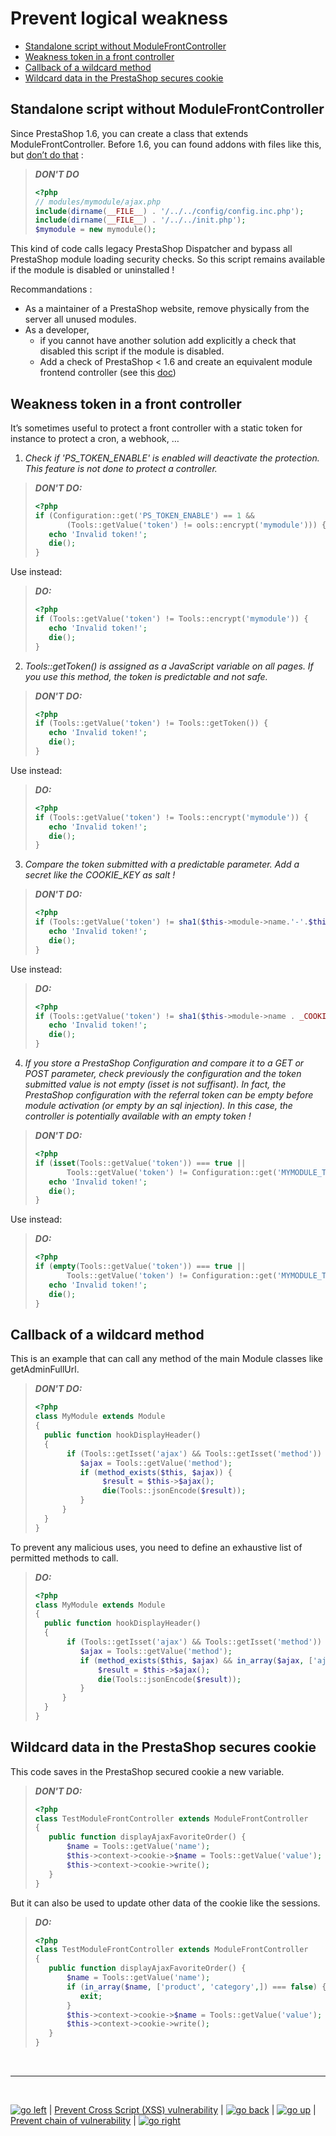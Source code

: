 # Prevent logical weakness

  - [Standalone script without ModuleFrontController](#standalone-script-without-modulefrontcontroller)
  - [Weakness token in a front controller](#weakness-token-in-a-front-controller)
  - [Callback of a wildcard method](#callback-of-a-wildcard-method)
  - [Wildcard data in the PrestaShop secures cookie](#wildcard-data-in-the-prestashop-secures-cookie)

## Standalone script without ModuleFrontController

Since PrestaShop 1.6, you can create a class that extends ModuleFrontController. Before 1.6, you can found addons with files like this, but [don’t do that](https://devdocs.prestashop-project.org/8/modules/creation/good-practices/) :

> ***DON'T DO***
> ```php
> <?php
> // modules/mymodule/ajax.php
> include(dirname(__FILE__) . '/../../config/config.inc.php');
> include(dirname(__FILE__) . '/../../init.php');
> $mymodule = new mymodule();
> ```

This kind of code calls legacy PrestaShop Dispatcher and bypass all PrestaShop module loading security checks. So this script remains available if the module is disabled or uninstalled !

Recommandations :
 - As a maintainer of a PrestaShop website, remove physically from the server all unused modules.
 - As a developer, 
    - if you cannot have another solution add explicitly a check that disabled this script if the module is disabled.
    - Add a check of PrestaShop < 1.6 and create an equivalent module frontend controller (see this [doc](https://devdocs.prestashop-project.org/8/modules/concepts/controllers/front-controllers/#creating-a-front-controller))

## Weakness token in a front controller

It’s sometimes useful to protect a front controller with a static token for instance to protect a cron, a webhook, …

1. *Check if 'PS_TOKEN_ENABLE' is enabled will deactivate the protection. This feature is not done to protect a controller.*

> ***DON'T DO:***
> ```PHP
> <?php
> if (Configuration::get('PS_TOKEN_ENABLE') == 1 &&
>        (Tools::getValue('token') != ools::encrypt('mymodule'))) {
>    echo 'Invalid token!';
>    die();
> }
> ```

Use instead:

> ***DO:***
> ```PHP
> <?php
> if (Tools::getValue('token') != Tools::encrypt('mymodule')) {
>    echo 'Invalid token!';
>    die();
> }
> ```

2. *Tools::getToken() is assigned as a JavaScript variable on all pages. If you use this method, the token is predictable and not safe.*

> ***DON'T DO:***
> ```PHP
> <?php
> if (Tools::getValue('token') != Tools::getToken()) {
>    echo 'Invalid token!';
>    die();
> }
> ```

Use instead:

> ***DO:***
> ```PHP
> <?php
> if (Tools::getValue('token') != Tools::encrypt('mymodule')) {
>    echo 'Invalid token!';
>    die();
> }
> ```

3. *Compare the token submitted with a predictable parameter. Add a secret like the COOKIE_KEY as salt !*

> ***DON'T DO:***
> ```PHP
> <?php
> if (Tools::getValue('token') != sha1($this->module->name.'-'.$this->module->version)) {
>    echo 'Invalid token!';
>    die();
> }
> ```

Use instead:

> ***DO:***
> ```PHP
> <?php
> if (Tools::getValue('token') != sha1($this->module->name . _COOKIE_KEY_)) {
>    echo 'Invalid token!';
>    die();
> }
> ```

4. *If you store a PrestaShop Configuration and compare it to a GET or POST parameter, check previously the configuration and the token submitted value is not empty (isset is not suffisant). In fact, the PrestaShop configuration with the referral token can be empty before module activation (or empty by an sql injection). In this case, the controller is potentially available with an empty token !*

> ***DON'T DO:***
> ```PHP
> <?php
> if (isset(Tools::getValue('token')) === true ||
>        Tools::getValue('token') != Configuration::get('MYMODULE_TOKEN')) {
>    echo 'Invalid token!';
>    die();
> }
> ```

Use instead:

> ***DO:***
> ```PHP
> <?php
> if (empty(Tools::getValue('token')) === true ||
>        Tools::getValue('token') != Configuration::get('MYMODULE_TOKEN')) {
>    echo 'Invalid token!';
>    die();
> }
> ```

## Callback of a wildcard method

This is an example that can call any method of the main Module classes like getAdminFullUrl.

> ***DON'T DO:***
> ```PHP
> <?php
> class MyModule extends Module
> {
>   public function hookDisplayHeader()
>   {
>        if (Tools::getIsset('ajax') && Tools::getIsset('method')) {
>           $ajax = Tools::getValue('method');
>        	if (method_exists($this, $ajax)) {
>                $result = $this->$ajax();
>                die(Tools::jsonEncode($result));
>        	}
>       }
>   }
> }
> ```

To prevent any malicious uses, you need to define an exhaustive list of permitted methods to call.

> ***DO:***
> ```PHP
> <?php
> class MyModule extends Module
> {
>   public function hookDisplayHeader()
>   {
>        if (Tools::getIsset('ajax') && Tools::getIsset('method')) {
>        	$ajax = Tools::getValue('method');
>        	if (method_exists($this, $ajax) && in_array($ajax, ['ajaxPrice','ajaxLink',])) {
>               $result = $this->$ajax();
>               die(Tools::jsonEncode($result));
>        	}
>       }
>   }
> }
> ```

## Wildcard data in the PrestaShop secures cookie

This code saves in the PrestaShop secured cookie a new variable.

> ***DON'T DO:***
> ```PHP
> <?php
> class TestModuleFrontController extends ModuleFrontController
> {
>    public function displayAjaxFavoriteOrder() {
>        $name = Tools::getValue('name');
>        $this->context->cookie->$name = Tools::getValue('value');
>        $this->context->cookie->write();
>    }
> }
> ```

But it can also be used to update other data of the cookie like the sessions.

> ***DO:***
> ```PHP
> <?php
> class TestModuleFrontController extends ModuleFrontController
> {
>    public function displayAjaxFavoriteOrder() {
>        $name = Tools::getValue('name');
>        if (in_array($name, ['product', 'category',]) === false) {
>           exit;
>        }
>        $this->context->cookie->$name = Tools::getValue('value');
>        $this->context->cookie->write();
>    }
> }
> ```

<br>

****

<br>

[![go left](/images/left-arrow-9133251.png)](/security-advisories/kb/cross_script_vulnerability.html) | [Prevent Cross Script (XSS) vulnerability](/cross_script_vulnerability.md) | [![go back](/images/back-to-menu-arrow-9121722.png)](/security-advisories/kb/index.html) | [![go up](/images/up-arrow-1767592-1502496.png)](#prevent-logical-weakness) | [Prevent chain of vulnerability](/chain_of_vulnerability.md) | [![go right](/images/right-arrow.png)](/security-advisories/kb/chain_of_vulnerability.html)